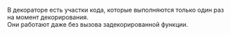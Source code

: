 В декораторе есть участки кода, которые выполняются только один раз на момент декорирования.  
Они работают даже без вызова задекорированной функции.